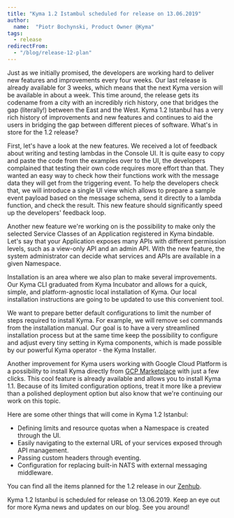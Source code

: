 ```yaml
---
title: "Kyma 1.2 Istambul scheduled for release on 13.06.2019"
author:
  name:  "Piotr Bochynski, Product Owner @Kyma"
tags:
  - release
redirectFrom:
  - "/blog/release-12-plan"
---
```


Just as we initially promised, the developers are working hard to deliver new features and improvements every four weeks. Our last release is already available for 3 weeks, which means that the next Kyma version will be available in about a week. This time around, the release gets its codename from a city with an incredibly rich history, one that bridges the gap (literally!) between the East and the West. Kyma 1.2 Istanbul has a very rich history of improvements and new features and continues to aid the users in bridging the gap between different pieces of software. What's in store for the 1.2 release? 
<!-- overview -->

First, let's have a look at the new features. We received a lot of feedback about writing and testing lambdas in the Console UI. It is quite easy to copy and paste the code from the examples over to the UI, the developers complained that testing their own code requires more effort than that. They wanted an easy way to check how their functions work with the message data they will get from the triggering event. To help the developers check that, we will introduce a single UI view which allows to prepare a sample event payload based on the message schema, send it directly to a lambda function, and check the result. This new feature should significantly speed up the developers' feedback loop.

Another new feature we're working on is the possibility to make only the selected Service Classes of an Application registered in Kyma bindable. Let's say that your Application exposes many APIs with different permission levels, such as a view-only API and an admin API. With the new feature, the system administrator can decide what services and APIs are available in a given Namespace.

Installation is an area where we also plan to make several improvements. Our Kyma CLI graduated from Kyma Incubator and allows for a quick, simple, and platform-agnostic local installation of Kyma. Our local installation instructions are going to be updated to use this convenient tool. 

We want to prepare better default configurations to limit the number of steps required to install Kyma. For example, we will remove `sed` commands from the installation manual. Our goal is to have a very streamlined installation process but at the same time keep the possibility to configure and adjust every tiny setting in Kyma components, which is made possible by our powerful Kyma operator - the Kyma Installer.

Another improvement for Kyma users working with Google Cloud Platform is a possibility to install Kyma directly from [GCP Marketplace](https://console.cloud.google.com/marketplace/details/sap-public/kyma) with just a few clicks. This cool feature is already available and allows you to install Kyma 1.1. Because of its limited configuration options, treat it more like a preview than a polished deployment option but also know that we're continuing our work on this topic.

Here are some other things that will come in Kyma 1.2 Istanbul:
- Defining limits and resource quotas when a Namespace is created through the UI.
- Easily navigating to the external URL of your services exposed through API management.
- Passing custom headers through eventing.
- Configuration for replacing built-in NATS with external messaging middleware.

You can find all the items planned for the 1.2 release in our [Zenhub](https://app.zenhub.com/workspaces/kyma---all-repositories-5b6d5985084045741e744dea/reports/release?release=5cb59383709ee87123145468).

Kyma 1.2 Istanbul is scheduled for release on 13.06.2019. Keep an eye out for more Kyma news and updates on our blog. See you around! 
